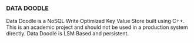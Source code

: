 ### DATA DOODLE

Data Doodle is a NoSQL Write Optimized Key Value Store built using C++. This is an academic project and should not be used in a production system directly. Data Doodle is LSM Based and persistent.

